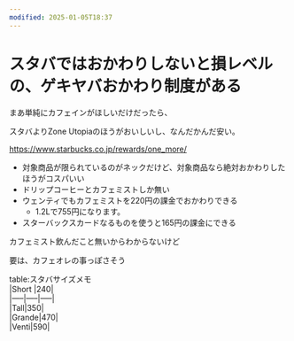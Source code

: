 ```yaml
---
modified: 2025-01-05T18:37
---
```

# スタバではおかわりしないと損レベルの、ゲキヤバおかわり制度がある

まあ単純にカフェインがほしいだけだったら、

スタバよりZone Utopiaのほうがおいしいし、なんだかんだ安い。

https://www.starbucks.co.jp/rewards/one_more/

- 対象商品が限られているのがネックだけど、対象商品なら絶対おかわりしたほうがコスパいい
- ドリップコーヒーとカフェミストしか無い
- ウェンティでもカフェミストを220円の課金でおかわりできる
    - 1.2Lで755円になります。
- スターバックスカードなるものを使うと165円の課金にできる

カフェミスト飲んだこと無いからわからないけど

要は、カフェオレの事っぽさそう

table:スタバサイズメモ  
|Short |240|  
|—–|—–|—–|  
|Tall|350|  
|Grande|470|  
|Venti|590|